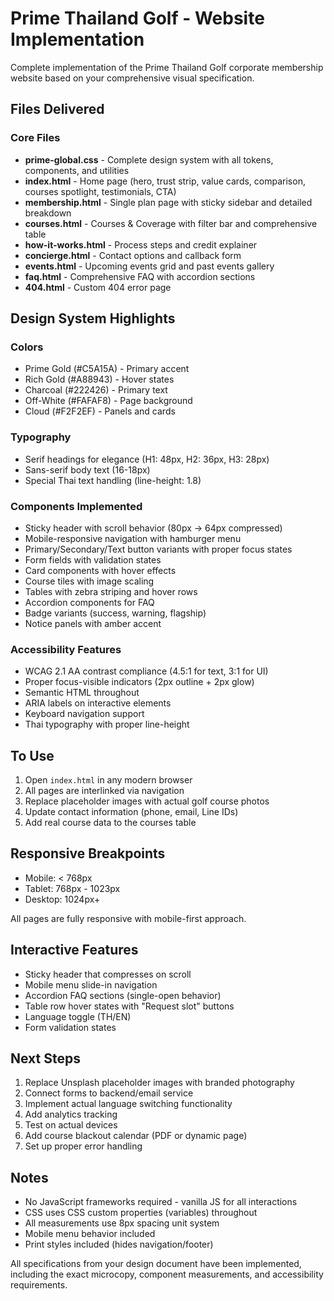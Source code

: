 # Prime Thailand Golf - Website Implementation

Complete implementation of the Prime Thailand Golf corporate membership website based on your comprehensive visual specification.

## Files Delivered

### Core Files
- **prime-global.css** - Complete design system with all tokens, components, and utilities
- **index.html** - Home page (hero, trust strip, value cards, comparison, courses spotlight, testimonials, CTA)
- **membership.html** - Single plan page with sticky sidebar and detailed breakdown
- **courses.html** - Courses & Coverage with filter bar and comprehensive table
- **how-it-works.html** - Process steps and credit explainer
- **concierge.html** - Contact options and callback form
- **events.html** - Upcoming events grid and past events gallery
- **faq.html** - Comprehensive FAQ with accordion sections
- **404.html** - Custom 404 error page

## Design System Highlights

### Colors
- Prime Gold (#C5A15A) - Primary accent
- Rich Gold (#A88943) - Hover states
- Charcoal (#222426) - Primary text
- Off-White (#FAFAF8) - Page background
- Cloud (#F2F2EF) - Panels and cards

### Typography
- Serif headings for elegance (H1: 48px, H2: 36px, H3: 28px)
- Sans-serif body text (16-18px)
- Special Thai text handling (line-height: 1.8)

### Components Implemented
- Sticky header with scroll behavior (80px → 64px compressed)
- Mobile-responsive navigation with hamburger menu
- Primary/Secondary/Text button variants with proper focus states
- Form fields with validation states
- Card components with hover effects
- Course tiles with image scaling
- Tables with zebra striping and hover rows
- Accordion components for FAQ
- Badge variants (success, warning, flagship)
- Notice panels with amber accent

### Accessibility Features
- WCAG 2.1 AA contrast compliance (4.5:1 for text, 3:1 for UI)
- Proper focus-visible indicators (2px outline + 2px glow)
- Semantic HTML throughout
- ARIA labels on interactive elements
- Keyboard navigation support
- Thai typography with proper line-height

## To Use

1. Open `index.html` in any modern browser
2. All pages are interlinked via navigation
3. Replace placeholder images with actual golf course photos
4. Update contact information (phone, email, Line IDs)
5. Add real course data to the courses table

## Responsive Breakpoints

- Mobile: < 768px
- Tablet: 768px - 1023px
- Desktop: 1024px+

All pages are fully responsive with mobile-first approach.

## Interactive Features

- Sticky header that compresses on scroll
- Mobile menu slide-in navigation
- Accordion FAQ sections (single-open behavior)
- Table row hover states with "Request slot" buttons
- Language toggle (TH/EN)
- Form validation states

## Next Steps

1. Replace Unsplash placeholder images with branded photography
2. Connect forms to backend/email service
3. Implement actual language switching functionality
4. Add analytics tracking
5. Test on actual devices
6. Add course blackout calendar (PDF or dynamic page)
7. Set up proper error handling

## Notes

- No JavaScript frameworks required - vanilla JS for all interactions
- CSS uses CSS custom properties (variables) throughout
- All measurements use 8px spacing unit system
- Mobile menu behavior included
- Print styles included (hides navigation/footer)

All specifications from your design document have been implemented, including the exact microcopy, component measurements, and accessibility requirements.
